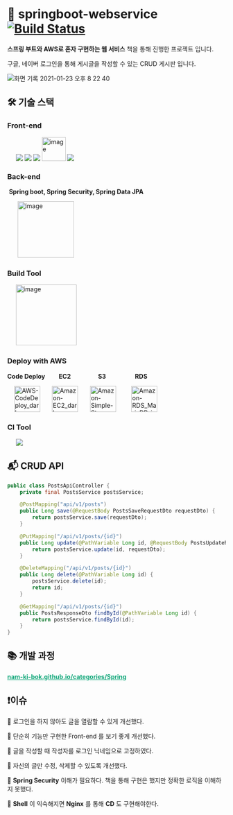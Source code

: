 # 🌱 springboot-webservice [![Build Status](https://travis-ci.com/Nam-Ki-Bok/springboot-webservice.svg?branch=master)](https://travis-ci.com/Nam-Ki-Bok/springboot-webservice)

**스프링 부트와 AWS로 혼자 구현하는 웹 서비스** 책을 통해 진행한 프로젝트 입니다.

구글, 네이버 로그인을 통해 게시글을 작성할 수 있는 CRUD 게시판 입니다.

![화면 기록 2021-01-23 오후 8 22 40](https://user-images.githubusercontent.com/54533309/105577474-3b4c7280-5dbd-11eb-9509-963f6180f2a2.gif)

## 🛠 기술 스택

### Front-end

&nbsp;&nbsp;&nbsp;&nbsp;&nbsp;<img src="https://img.icons8.com/color/48/000000/html-5.png"/> <img src="https://img.icons8.com/color/48/000000/css3.png"/> <img src="https://img.icons8.com/color/48/000000/javascript-logo-1.png"/> <img src="https://user-images.githubusercontent.com/54533309/105577337-40f58880-5dbc-11eb-8aa5-24e767a38beb.png" alt="image" width="55"> <img src="https://img.icons8.com/color/48/000000/bootstrap.png"/>



### Back-end

​	**Spring boot, Spring Security, Spring Data JPA**

&nbsp;&nbsp;&nbsp;&nbsp;&nbsp;&nbsp;<img src="https://user-images.githubusercontent.com/54533309/105580728-66d95800-5dd1-11eb-8d5c-3d0c254ed9f3.png" alt="image" width="130">

### Build Tool

&nbsp;&nbsp;&nbsp;&nbsp;&nbsp;<img src="https://user-images.githubusercontent.com/54533309/105578727-866a8380-5dc5-11eb-889e-67692d130c06.png" alt="image" width="140">

### Deploy with AWS

**Code Deploy**&nbsp;&nbsp;&nbsp;&nbsp;&nbsp;&nbsp;&nbsp;&nbsp;**EC2**&nbsp;&nbsp;&nbsp;&nbsp;&nbsp;&nbsp;&nbsp;&nbsp;&nbsp;&nbsp;&nbsp;&nbsp;&nbsp;&nbsp;&nbsp;&nbsp;**S3**&nbsp;&nbsp;&nbsp;&nbsp;&nbsp;&nbsp;&nbsp;&nbsp;&nbsp;&nbsp;&nbsp;&nbsp;&nbsp;&nbsp;&nbsp;&nbsp;&nbsp;**RDS**

​	&nbsp;&nbsp;&nbsp;&nbsp;<img src="https://user-images.githubusercontent.com/54533309/105578520-3c34d280-5dc4-11eb-9cb1-716b0a766908.png" alt="AWS-CodeDeploy_dark-bg@4x" width="60">&nbsp;&nbsp;&nbsp;&nbsp;&nbsp;&nbsp;&nbsp;<img src="https://user-images.githubusercontent.com/54533309/105578501-00017200-5dc4-11eb-8a40-ccb38fb14815.png" alt="Amazon-EC2_dark-bg@4x" width="60"/>&nbsp;&nbsp;&nbsp;&nbsp;&nbsp;&nbsp;&nbsp;<img src="https://user-images.githubusercontent.com/54533309/105578510-1c9daa00-5dc4-11eb-9602-824c085953d2.png" alt="Amazon-Simple-Storage-Service-S3_dark-bg@4x" width="60">&nbsp;&nbsp;&nbsp;&nbsp;&nbsp;&nbsp;&nbsp;&nbsp;&nbsp;<img src="https://user-images.githubusercontent.com/54533309/105578700-5622e500-5dc5-11eb-98dc-ca596399b1d9.png" alt="Amazon-RDS_MariaDB_instance_dark-bg@4x" width="60">

### CI Tool

&nbsp;&nbsp;&nbsp;&nbsp;&nbsp;<img src="https://img.icons8.com/color/48/000000/travis-ci.png"/>

## 📬 CRUD API

```java
public class PostsApiController {
    private final PostsService postsService;

    @PostMapping("api/v1/posts")
    public Long save(@RequestBody PostsSaveRequestDto requestDto) {
        return postsService.save(requestDto);
    }

    @PutMapping("/api/v1/posts/{id}")
    public Long update(@PathVariable Long id, @RequestBody PostsUpdateRequestDto requestDto) {
        return postsService.update(id, requestDto);
    }

    @DeleteMapping("/api/v1/posts/{id}")
    public Long delete(@PathVariable Long id) {
        postsService.delete(id);
        return id;
    }

    @GetMapping("/api/v1/posts/{id}")
    public PostsResponseDto findById(@PathVariable Long id) {
        return postsService.findById(id);
    }
}
```

## 📚 개발 과정

#### <a href="https://nam-ki-bok.github.io/categories/Spring/" style="color:#0FA678;" target="_blank">nam-ki-bok.github.io/categories/Spring</a>

## ❗️이슈

📌 로그인을 하지 않아도 글을 열람할 수 있게 개선했다.

📌 단순히 기능만 구현한 Front-end 를 보기 좋게 개선했다.

📌 글을 작성할 때 작성자를 로그인 닉네임으로 고정하였다.

📌 자신의 글만 수정, 삭제할 수 있도록 개선했다.

📌 **Spring Security** 이해가 필요하다. 책을 통해 구현은 했지만 정확한 로직을 이해하지 못했다.

📌 **Shell** 이 익숙해지면 **Nginx** 를 통해 **CD** 도 구현해야한다.